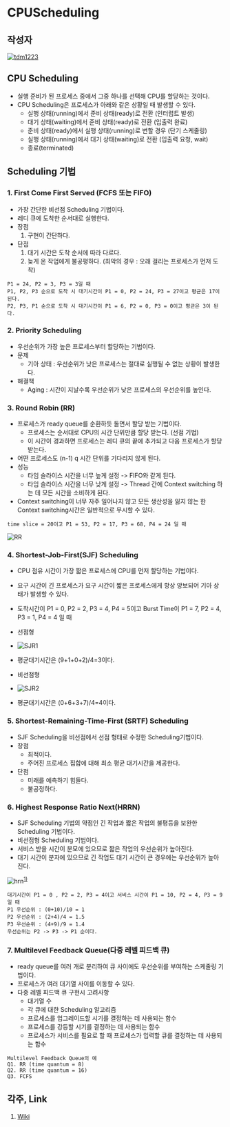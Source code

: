 # **CPUScheduling**

## 작성자
[![tdm1223](https://avatars1.githubusercontent.com/u/21440957?s=100&v=4)](https://github.com/tdm1223)

## CPU Scheduling
- 실행 준비가 된 프로세스 중에서 그중 하나를 선택해 CPU를 할당하는 것이다.
- CPU Scheduling은 프로세스가 아래와 같은 상황일 때 발생할 수 있다.
    - 실행 상태(running)에서 준비 상태(ready)로 전환 (인터럽트 발생)
    - 대기 상태(waiting)에서 준비 상태(ready)로 전환 (입출력 완료)
    - 준비 상태(ready)에서 실행 상태(running)로 변할 경우 (단기 스케줄링)
    - 실행 상태(running)에서 대기 상태(waiting)로 전환 (입출력 요청, wait)
    - 종료(terminated)

## Scheduling 기법
### 1. First Come First Served (FCFS 또는 FIFO)
- 가장 간단한 비선점 Scheduling 기법이다.
- 레디 큐에 도착한 순서대로 실행한다.
- 장점
    1) 구현이 간단하다.
- 단점
    1) 대기 시간은 도착 순서에 따라 다르다.
    2) 늦게 온 작업에게 불공평하다. (최악의 경우 : 오래 걸리는 프로세스가 먼저 도착)
```
P1 = 24, P2 = 3, P3 = 3일 때
P1, P2, P3 순으로 도착 시 대기시간이 P1 = 0, P2 = 24, P3 = 27이고 평균은 17이 된다.
P2, P3, P1 순으로 도착 시 대기시간이 P1 = 6, P2 = 0, P3 = 0이고 평균은 3이 된다.
```
### 2. Priority Scheduling
- 우선순위가 가장 높은 프로세스부터 할당하는 기법이다.
- 문제
    - 기아 상태 : 우선순위가 낮은 프로세스는 절대로 실행될 수 없는 상황이 발생한다.
- 해결책
    - Aging : 시간이 지날수록 우선순위가 낮은 프로세스의 우선순위를 높인다.

### 3. Round Robin (RR)
- 프로세스가 ready queue를 순환하듯 돌면서 할당 받는 기법이다.
    - 프로세스는 순서대로 CPU의 시간 단위만큼 할당 받는다. (선점 기법)
    - 이 시간이 경과하면 프로세스는 레디 큐의 끝에 추가되고 다음 프로세스가 할당받는다.
- 어떤 프로세스도 (n-1) q 시간 단위를 기다리지 않게 된다.
- 성능
    - 타임 슬라이스 시간을 너무 높게 설정 -> FIFO와 같게 된다.
    - 타임 슬라이스 시간을 너무 낮게 설정 -> Thread 간에 Context switching 하는 데 모든 시간을 소비하게 된다.
- Context switching이 너무 자주 일어나지 않고 모든 생산성을 잃지 않는 한 Context switching시간은 일반적으로 무시할 수 있다.

```
time slice = 20이고 P1 = 53, P2 = 17, P3 = 68, P4 = 24 일 때
```
![RR](https://user-images.githubusercontent.com/21440957/66187500-e1073a00-e6bf-11e9-869e-5300427b8b5e.png)


### 4. Shortest-Job-First(SJF) Scheduling
- CPU 점유 시간이 가장 짧은 프로세스에 CPU를 먼저 할당하는 기법이다.
- 요구 시간이 긴 프로세스가 요구 시간이 짧은 프로세스에게 항상 양보되어 기아 상태가 발생할 수 있다.

- 도착시간이 P1 = 0, P2 = 2, P3 = 4, P4 = 5이고 Burst Time이 P1 = 7, P2 = 4, P3 = 1, P4 = 4 일 때
- 선점형
- ![SJR1](https://user-images.githubusercontent.com/21440957/66187701-4e1acf80-e6c0-11e9-8c43-f40b16c30a65.png)
- 평균대기시간은 (9+1+0+2)/4=3이다.

- 비선점형
- ![SJR2](https://user-images.githubusercontent.com/21440957/66187803-91753e00-e6c0-11e9-806d-13a24c3da443.png)
- 평균대기시간은 (0+6+3+7)/4=4이다.

### 5. Shortest-Remaining-Time-First (SRTF) Scheduling
- SJF Scheduling을 비선점에서 선점 형태로 수정한 Scheduling기법이다.
- 장점
    - 최적이다.
    - 주어진 프로세스 집합에 대해 최소 평균 대기시간을 제공한다.
- 단점
    - 미래를 예측하기 힘들다.
    - 불공정하다.

### 6. Highest Response Ratio Next(HRRN)
- SJF Scheduling 기법의 약점인 긴 작업과 짧은 작업의 불평등을 보완한 Scheduling 기법이다.
- 비선점형 Scheduling 기법이다.
- 서비스 받을 시간이 분모에 있으므로 짧은 작업의 우선순위가 높아진다.
- 대기 시간이 분자에 있으므로 긴 작업도 대기 시간이 큰 경우에는 우선순위가 높아진다.

![hrn](https://user-images.githubusercontent.com/21440957/64307767-155cdd00-cfd2-11e9-94e2-2a383e7d34bb.JPG)<sup>[1)](#ref1)</sup>
```
대기시간이 P1 = 0 , P2 = 2, P3 = 4이고 서비스 시간이 P1 = 10, P2 = 4, P3 = 9 일 때
P1 우선순위 : (0+10)/10 = 1
P2 우선순위 : (2+4)/4 = 1.5
P3 우선순위 : (4+9)/9 = 1.4
우선순위는 P2 -> P3 -> P1 순이다.
```

### 7. Multilevel Feedback Queue(다중 레벨 피드백 큐)
- ready queue를 여러 개로 분리하여 큐 사이에도 우선순위를 부여하는 스케줄링 기법이다.
- 프로세스가 여러 대기열 사이를 이동할 수 있다. 
- 다중 레벨 피드백 큐 구현시 고려사항
    - 대기열 수
    - 각 큐에 대한 Scheduling 알고리즘
    - 프로세스를 업그레이드할 시기를 결정하는 데 사용되는 함수
    - 프로세스를 강등할 시기를 결정하는 데 사용되는 함수
    - 프로세스가 서비스를 필요로 할 때 프로세스가 입력할 큐를 결정하는 데 사용되는 함수
```
Multilevel Feedback Queue의 예
Q1. RR (time quantum = 8)
Q2. RR (time quantum = 16)
Q3. FCFS
```

## 각주, Link
<a id="ref1">

1. [Wiki](https://ko.wikipedia.org/wiki/HRRN_%EC%8A%A4%EC%BC%80%EC%A4%84%EB%A7%81)

</a>
